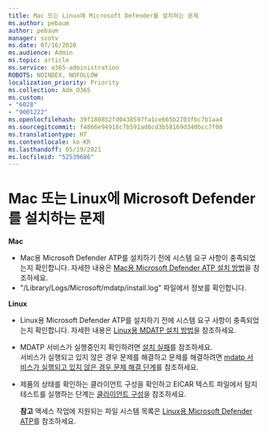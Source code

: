```yaml
---
title: Mac 또는 Linux에 Microsoft Defender를 설치하는 문제
ms.author: pebaum
author: pebaum
manager: scotv
ms.date: 07/16/2020
ms.audience: Admin
ms.topic: article
ms.service: o365-administration
ROBOTS: NOINDEX, NOFOLLOW
localization_priority: Priority
ms.collection: Adm_O365
ms.custom:
- "6028"
- "9001222"
ms.openlocfilehash: 39f180852fd0438597fa1ce665b2703fbc7b1aa4
ms.sourcegitcommit: f4866e94918c7b591ad0cd3b58169d340bcc7f00
ms.translationtype: HT
ms.contentlocale: ko-KR
ms.lasthandoff: 05/19/2021
ms.locfileid: "52539686"
---
```

# <a name="issues-installing-microsoft-defender-on-mac-or-linux"></a>Mac 또는 Linux에 Microsoft Defender를 설치하는 문제

**Mac**

- Mac용 Microsoft Defender ATP를 설치하기 전에 시스템 요구 사항이 충족되었는지 확인합니다. 자세한 내용은 [Mac용 Microsoft Defender ATP 설치 방법](/windows/security/threat-protection/microsoft-defender-atp/microsoft-defender-atp-mac#how-to-install-microsoft-defender-atp-for-mac)을 참조하세요.  
- "/Library/Logs/Microsoft/mdatp/install.log" 파일에서 정보를 확인합니다.

**Linux**

- Linux용 Microsoft Defender ATP를 설치하기 전에 시스템 요구 사항이 충족되었는지 확인합니다. 자세한 내용은 [Linux용 MDATP 설치 방법](/windows/security/threat-protection/microsoft-defender-atp/microsoft-defender-atp-linux#system-requirements)을 참조하세요. 
- MDATP 서비스가 실행중인지 확인하려면 [설치 실패](/windows/security/threat-protection/microsoft-defender-atp/linux-support-install#installation-failed)를 참조하세요.  
    서비스가 실행되고 있지 않은 경우 문제를 해결하고 문제를 해결하려면 [mdatp 서비스가 실행되고 있지 않은 경우 문제 해결 단계](/windows/security/threat-protection/microsoft-defender-atp/linux-support-install#steps-to-troubleshoot-if-mdatp-service-isnt-running)를 참조하세요.
- 제품의 상태를 확인하는 클라이언트 구성을 확인하고 EICAR 텍스트 파일에서 탐지 테스트를 실행하는 단계는 [클라이언트 구성](/windows/security/threat-protection/microsoft-defender-atp/linux-install-manually#client-configuration)을 참조하세요.  

    **참고** 액세스 작업에 지원되는 파일 시스템 목록은 [ Linux용 Microsoft Defender ATP](/windows/security/threat-protection/microsoft-defender-atp/microsoft-defender-atp-linux#system-requirements)를 참조하세요.